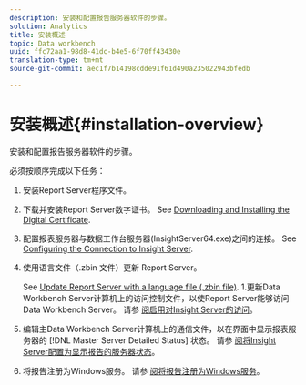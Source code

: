 ```yaml
---
description: 安装和配置报告服务器软件的步骤。
solution: Analytics
title: 安装概述
topic: Data workbench
uuid: ffc72aa1-98d8-41dc-b4e5-6f70ff43430e
translation-type: tm+mt
source-git-commit: aec1f7b14198cdde91f61d490a235022943bfedb

---
```



# 安装概述{#installation-overview}

安装和配置报告服务器软件的步骤。

必须按顺序完成以下任务：

1. 安装Report Server程序文件。
1. 下载并安装Report Server数字证书。 See [Downloading and Installing the Digital Certificate](../../../home/c-rpt-oview/c-inst-rpt/c-install-dig-cert/c-install-dig-cert.md#concept-5a61fc67df3643598c7c403962075f76).
1. 配置报表服务器与数据工作台服务器(InsightServer64.exe)之间的连接。 See [Configuring the Connection to Insight Server](../../../home/c-rpt-oview/c-inst-rpt/t-config-conn-ins-svr.md#task-a3ca949c43244782b658fb4437fd724c).
1. 使用语言文件（.zbin 文件）更新 Report Server。

   See [Update Report Server with a language file (.zbin file)](../../../home/c-rpt-oview/c-inst-rpt/c-zbin-file-update.md#concept-5637a8f52b7643759e423c2068b4126b). 1.更新Data Workbench Server计算机上的访问控制文件，以使Report Server能够访问Data Workbench Server。 请参 [阅启用对Insight Server的访问](../../../home/c-rpt-oview/c-inst-rpt/t-en-acc-ins-svr.md#task-e7b95cf9cb194842ad72fa534c56c3cc)。
1. 编辑主Data Workbench Server计算机上的通信文件，以在界面中显示报表服务器的 [!DNL Master Server Detailed Status] 状态。 请参 [阅将Insight Server配置为显示报告的服务器状态](../../../home/c-rpt-oview/c-inst-rpt/t-display-svr-st-rpt.md#task-a14d096f85924d9b93eef950591f93a8)。
1. 将报告注册为Windows服务。 请参 [阅将报告注册为Windows服务](../../../home/c-rpt-oview/c-inst-rpt/t-reg-rpt-win-svc.md#task-a8762d7818ed4cfd87e616db6a68b3a6)。

